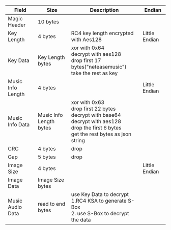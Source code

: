 | Field | Size | Description | Endian |
|-------|------|-------------|--------|
| Magic Header | 10 bytes |
| Key Length | 4 bytes | RC4 key length encrypted with Aes128 | Little Endian |
| Key Data | Key Length bytes | xor with 0x64 <br /> decrypt with aes128 <br />drop first 17 bytes("neteasemusic") <br /> take the rest as key |
| Music Info Length | 4 bytes |  | Little Endian |
| Music Info Data | Music Info Length bytes | xor with 0x63 <br /> drop first 22 bytes <br /> decrypt with base64 <br /> decrypt with aes128 <br /> drop the first 6 bytes <br /> get the rest bytes as json string |
| CRC | 4 bytes | drop |
| Gap | 5 bytes | drop |
| Image Size | 4 bytes |  | Little Endian |
| Image Data | Image Size bytes |
| Music Audio Data | read to end bytes | use Key Data to decrypt <br /> 1.RC4 KSA to generate S-Box <br /> 2. use S-Box to decrypt the data